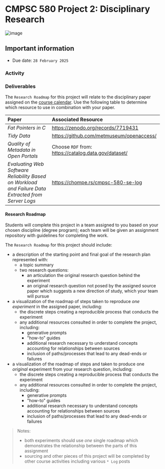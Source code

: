 # CMPSC 580 Project 2: Disciplinary Research

![image](https://github.com/user-attachments/assets/dc1ace29-12c1-4e8d-a2a4-21ac407b2d0d)

## Important information

* Due date: `28 February 2025`

### Activity

### Deliverables

The `Research Roadmap` for this project will relate to the disciplinary paper assigned on the [course calendar](https://chompe.rs/580-schedule).
Use the following table to determine which resource to use in combination with your paper.

|Paper               |Associated Resource                                 |
|:-------------------|:---------------------------------------------------|
|_Fat Pointers in C_ |https://zenodo.org/records/7719431                  |
|_Tidy Data_         |https://github.com/metmuseum/openaccess/            |
|_Quality of Metadata in Open Portals_|Choose `RDF` from: https://catalog.data.gov/dataset/ |
|_Evaluating Web Software Reliability Based on Workload and Failure Data Extracted from Server Logs_ | https://chompe.rs/cmpsc-580-se-log |

#### Research Roadmap

Students will complete this project in a team assigned to you based on your chosen discipline (degree program);
each team will be given an assignment repository with guidelines for completing the work.

The `Research Roadmap` for this project should include:

- a description of the starting point and final goal of the research plan represented with:
  - a topic summary
  - two research questions:
    - an articulation the original research question behind the experiment
    - an original research question not posed by the assigned source paper which suggests a new direction of study, which your team will pursue
- a visualization of the roadmap of steps taken to reproduce _one experiment_ in the assigned paper, including:
  - the discrete steps creating a reproducible process that conducts the experiment
  - any additional resources consulted in order to complete the project, including:
    - generative prompts
    - "how-to" guides
    - additional research necessary to understand concepts accounting for relationships between sources
    - inclusion of paths/processes that lead to any dead-ends or failures
- a visualization of the roadmap of steps and taken to produce one _original_ experiment from your research question, including:
  - the discrete steps creating a reproducible process that conducts the experiment
  - any additional resources consulted in order to complete the project, including:
    - generative prompts
    - "how-to" guides
    - additional research necessary to understand concepts accounting for relationships between sources
    - inclusion of paths/processes that lead to any dead-ends or failures

> Notes:
> * both experiments should use _one_ single roadmap which demonstrates the relationship between the parts of this assignment
> * sourcing and other pieces of this project will be completed by other course activities including various `* Log` posts
